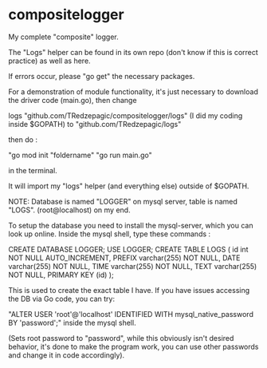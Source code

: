 # compositelogger
My complete "composite" logger.

The "Logs" helper can be found in its own repo (don't know if this is correct practice) as well as here.

If errors occur, please "go get" the necessary packages.

For a demonstration of module functionality, it's just necessary to download the driver code (main.go), then change

logs "github.com/TRedzepagic/compositelogger/logs" (I did my coding inside $GOPATH) to
"github.com/TRedzepagic/logs"

then do :

"go mod init "foldername"
"go run main.go"

in the terminal.

It will import my "logs" helper (and everything else) outside of $GOPATH.



NOTE: Database is named "LOGGER" on mysql server, table is named "LOGS". (root@localhost) on my end.

To setup the database you need to install the mysql-server, which you can look up online.
Inside the mysql shell, type these commands :

CREATE DATABASE LOGGER;
USE LOGGER;
CREATE TABLE LOGS
(
    id int NOT NULL AUTO_INCREMENT,
    PREFIX varchar(255) NOT NULL,
    DATE varchar(255) NOT NULL,
    TIME varchar(255) NOT NULL,
    TEXT varchar(255) NOT NULL,
    PRIMARY KEY (id)
);

This is used to create the exact table I have. 
If you have issues accessing the DB via Go code, you can try:

"ALTER USER 'root'@'localhost' IDENTIFIED WITH mysql_native_password BY 'password';"
inside the mysql shell.

(Sets root password to "password", while this obviously isn't desired behavior, it's done to make the program work, you can use other passwords and change it in code accordingly).
